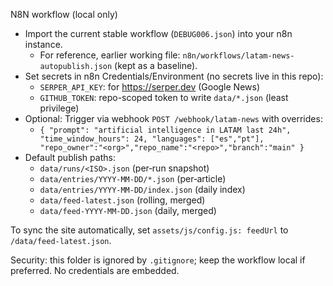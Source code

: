 N8N workflow (local only)

- Import the current stable workflow (`DEBUG006.json`) into your n8n instance.
  - For reference, earlier working file: `n8n/workflows/latam-news-autopublish.json` (kept as a baseline).
- Set secrets in n8n Credentials/Environment (no secrets live in this repo):
  - `SERPER_API_KEY`: for https://serper.dev (Google News)
  - `GITHUB_TOKEN`: repo-scoped token to write `data/*.json` (least privilege)
- Optional: Trigger via webhook `POST /webhook/latam-news` with overrides:
  - `{ "prompt": "artificial intelligence in LATAM last 24h", "time_window_hours": 24, "languages": ["es","pt"], "repo_owner":"<org>","repo_name":"<repo>","branch":"main" }`
- Default publish paths:
  - `data/runs/<ISO>.json` (per‑run snapshot)
  - `data/entries/YYYY‑MM‑DD/*.json` (per‑article)
  - `data/entries/YYYY‑MM‑DD/index.json` (daily index)
  - `data/feed-latest.json` (rolling, merged)
  - `data/feed-YYYY-MM-DD.json` (daily, merged)

To sync the site automatically, set `assets/js/config.js: feedUrl` to `/data/feed-latest.json`.

Security: this folder is ignored by `.gitignore`; keep the workflow local if preferred. No credentials are embedded.
